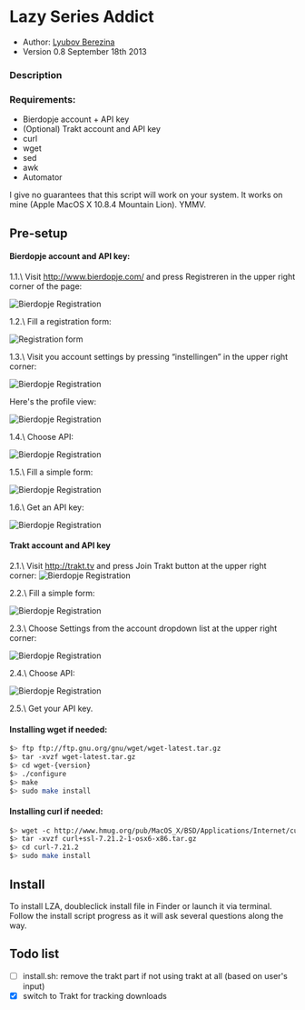 Lazy Series Addict
===========

* Author: [Lyubov Berezina](http://allthatbuzz.com/)
* Version 0.8 September 18th 2013

### Description


### Requirements: 
* Bierdopje account + API key
* (Optional) Trakt account and API key
* curl
* wget
* sed
* awk
* Automator

I give no guarantees that this script will work on your system. It works on mine (Apple MacOS X 10.8.4 Mountain Lion). YMMV.


Pre-setup
-----
#### Bierdopje account and API key:

1.1.\ Visit http://www.bierdopje.com/ and press Registreren in the upper right corner of the page:

![Bierdopje Registration](http://farm2.static.flickr.com/1098/5128232682_efbdc4022b.jpg)

1.2.\ Fill a registration form:

![Registration form](http://farm2.static.flickr.com/1351/5128232638_dfa6b27a57.jpg)

1.3.\ Visit you account settings by pressing “instellingen” in the upper right corner:

![Bierdopje Registration](http://farm2.static.flickr.com/1115/5128232278_a48fdb26ba.jpg)

Here's the profile view:

![Bierdopje Registration](http://farm5.static.flickr.com/4052/5128232356_9a5c85256a.jpg)

1.4.\ Choose API:

![Bierdopje Registration](http://farm2.static.flickr.com/1106/5127627909_c39824101c_m.jpg)

1.5.\ Fill a simple form:

![Bierdopje Registration](http://farm5.static.flickr.com/4071/5127627951_028a039a3b.jpg)

1.6.\ Get an API key:

![Bierdopje Registration](http://farm2.static.flickr.com/1088/5127689407_02fcb98aca.jpg)


#### Trakt account and API key

2.1.\ Visit http://trakt.tv and press Join Trakt button at the upper right corner:
![Bierdopje Registration](http://farm4.staticflickr.com/3824/9797462873_1216cc782a_o.png)

2.2.\ Fill a simple form:

![Bierdopje Registration](http://farm4.staticflickr.com/3714/9797383005_64a379cf45_o.png)

2.3.\ Choose Settings from the account dropdown list at the upper right corner:

![Bierdopje Registration](http://farm6.staticflickr.com/5524/9797461973_04fa8bcedc_o.png)

2.4.\ Choose API:

![Bierdopje Registration](http://farm8.staticflickr.com/7430/9797396914_708aeee1b4_o.png)

2.5.\ Get your API key.


#### Installing wget if needed:
```bash
$> ftp ftр://ftp.gnu.org/gnu/wget/wget-latest.tar.gz 
$> tar -xvzf wget-latest.tar.gz
$> cd wget-{version}
$> ./configure
$> make
$> sudo make install
```


#### Installing curl if needed:
```bash
$> wget -с httр://www.hmug.org/pub/MacOS_X/BSD/Applications/Internet/curl/curl+ssl-7.21.2-1-osx6-x86.tar.gz
$> tar -xvzf curl+ssl-7.21.2-1-osx6-x86.tar.gz
$> cd curl-7.21.2
$> sudo make install
```


Install
-------

To install LZA, doubleclick install file in Finder or launch it via terminal. Follow the install script progress as it will ask several questions along the way.

Todo list
---
- [ ] install.sh: remove the trakt part if not using trakt at all (based on user's input)
- [x] switch to Trakt for tracking downloads
